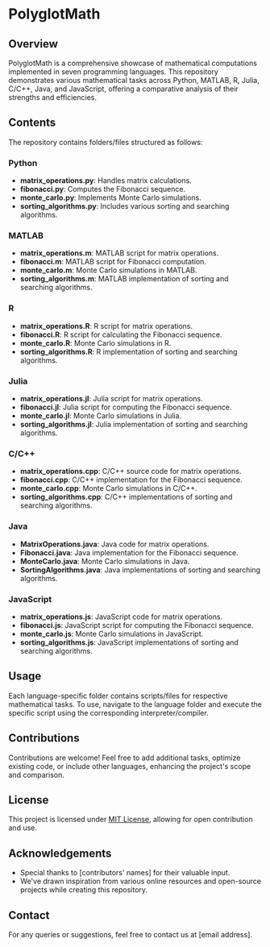 # PolyglotMath

## Overview
PolyglotMath is a comprehensive showcase of mathematical computations implemented in seven programming languages. This repository demonstrates various mathematical tasks across Python, MATLAB, R, Julia, C/C++, Java, and JavaScript, offering a comparative analysis of their strengths and efficiencies.

## Contents
The repository contains folders/files structured as follows:

### Python
- **matrix_operations.py**: Handles matrix calculations.
- **fibonacci.py**: Computes the Fibonacci sequence.
- **monte_carlo.py**: Implements Monte Carlo simulations.
- **sorting_algorithms.py**: Includes various sorting and searching algorithms.

### MATLAB
- **matrix_operations.m**: MATLAB script for matrix operations.
- **fibonacci.m**: MATLAB script for Fibonacci computation.
- **monte_carlo.m**: Monte Carlo simulations in MATLAB.
- **sorting_algorithms.m**: MATLAB implementation of sorting and searching algorithms.

### R
- **matrix_operations.R**: R script for matrix operations.
- **fibonacci.R**: R script for calculating the Fibonacci sequence.
- **monte_carlo.R**: Monte Carlo simulations in R.
- **sorting_algorithms.R**: R implementation of sorting and searching algorithms.

### Julia
- **matrix_operations.jl**: Julia script for matrix operations.
- **fibonacci.jl**: Julia script for computing the Fibonacci sequence.
- **monte_carlo.jl**: Monte Carlo simulations in Julia.
- **sorting_algorithms.jl**: Julia implementation of sorting and searching algorithms.

### C/C++
- **matrix_operations.cpp**: C/C++ source code for matrix operations.
- **fibonacci.cpp**: C/C++ implementation for the Fibonacci sequence.
- **monte_carlo.cpp**: Monte Carlo simulations in C/C++.
- **sorting_algorithms.cpp**: C/C++ implementations of sorting and searching algorithms.

### Java
- **MatrixOperations.java**: Java code for matrix operations.
- **Fibonacci.java**: Java implementation for the Fibonacci sequence.
- **MonteCarlo.java**: Monte Carlo simulations in Java.
- **SortingAlgorithms.java**: Java implementations of sorting and searching algorithms.

### JavaScript
- **matrix_operations.js**: JavaScript code for matrix operations.
- **fibonacci.js**: JavaScript script for computing the Fibonacci sequence.
- **monte_carlo.js**: Monte Carlo simulations in JavaScript.
- **sorting_algorithms.js**: JavaScript implementations of sorting and searching algorithms.

## Usage
Each language-specific folder contains scripts/files for respective mathematical tasks. To use, navigate to the language folder and execute the specific script using the corresponding interpreter/compiler.

## Contributions
Contributions are welcome! Feel free to add additional tasks, optimize existing code, or include other languages, enhancing the project's scope and comparison.

## License
This project is licensed under [MIT License](LICENSE), allowing for open contribution and use.

## Acknowledgements
- Special thanks to [contributors' names] for their valuable input.
- We've drawn inspiration from various online resources and open-source projects while creating this repository.

## Contact
For any queries or suggestions, feel free to contact us at [email address].